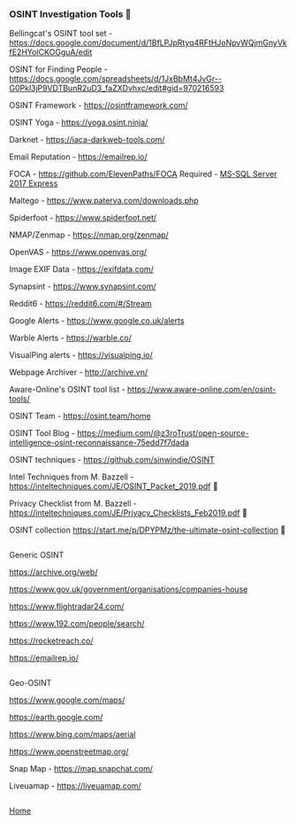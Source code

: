 ### OSINT Investigation Tools 🔎

Bellingcat's OSINT tool set - https://docs.google.com/document/d/1BfLPJpRtyq4RFtHJoNpvWQjmGnyVkfE2HYoICKOGguA/edit

OSINT for Finding People - https://docs.google.com/spreadsheets/d/1JxBbMt4JvGr--G0Pkl3jP9VDTBunR2uD3_faZXDvhxc/edit#gid=970216593

OSINT Framework - https://osintframework.com/

OSINT Yoga - https://yoga.osint.ninja/

Darknet - https://iaca-darkweb-tools.com/

Email Reputation - https://emailrep.io/

FOCA - https://github.com/ElevenPaths/FOCA
Required - [MS-SQL Server 2017 Express](https://www.microsoft.com/en-au/sql-server/sql-server-editions-express)

Maltego - https://www.paterva.com/downloads.php

Spiderfoot - https://www.spiderfoot.net/

NMAP/Zenmap - https://nmap.org/zenmap/

OpenVAS - https://www.openvas.org/

Image EXIF Data - https://exifdata.com/

Synapsint - https://www.synapsint.com/

Reddit6 - https://reddit6.com/#/Stream

Google Alerts - https://www.google.co.uk/alerts

Warble Alerts - https://warble.co/

VisualPing alerts - https://visualping.io/

Webpage Archiver - http://archive.vn/

Aware-Online's OSINT tool list - https://www.aware-online.com/en/osint-tools/

OSINT Team - https://osint.team/home

OSINT Tool Blog - https://medium.com/@z3roTrust/open-source-intelligence-osint-reconnaissance-75edd7f7dada

OSINT techniques - https://github.com/sinwindie/OSINT

Intel Techniques from M. Bazzell - https://inteltechniques.com/JE/OSINT_Packet_2019.pdf :closed_book:

Privacy Checklist from M. Bazzell - https://inteltechniques.com/JE/Privacy_Checklists_Feb2019.pdf :closed_book:

OSINT collection https://start.me/p/DPYPMz/the-ultimate-osint-collection :closed_book:

```

```
Generic OSINT

https://archive.org/web/

https://www.gov.uk/government/organisations/companies-house

https://www.flightradar24.com/

https://www.192.com/people/search/

https://rocketreach.co/

https://emailrep.io/

```

```

Geo-OSINT

https://www.google.com/maps/

https://earth.google.com/

https://www.bing.com/maps/aerial

https://www.openstreetmap.org/

Snap Map - https://map.snapchat.com/

Liveuamap - https://liveuamap.com/

```

```

[Home](https://github.com/WilliamThomas-sec/Opensource-tools/)
